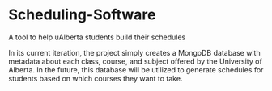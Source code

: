 # Scheduling-Software
A tool to help uAlberta students build their schedules

In its current iteration, the project simply creates a MongoDB database with metadata about each class, course, and subject offered by the University of Alberta.
In the future, this database will be utilized to generate schedules for students based on which courses they want to take.

